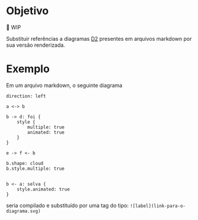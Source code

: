 # Objetivo
:construction: WIP

Substituir referências a diagramas [D2](https://d2lang.com/) presentes em arquivos markdown
por sua versão renderizada.


# Exemplo
Em um arquivo markdown, o seguinte diagrama

```d2
direction: left

a <-> b

b -> d: foi {
    style {
        multiple: true
        animated: true
    }
}

e -> f <- b

b.shape: cloud
b.style.multiple: true


b <- a: selva {
    style.animated: true
}

```

seria compilado e substituído por uma tag do tipo: `![label](link-para-o-diagrama.svg)`

